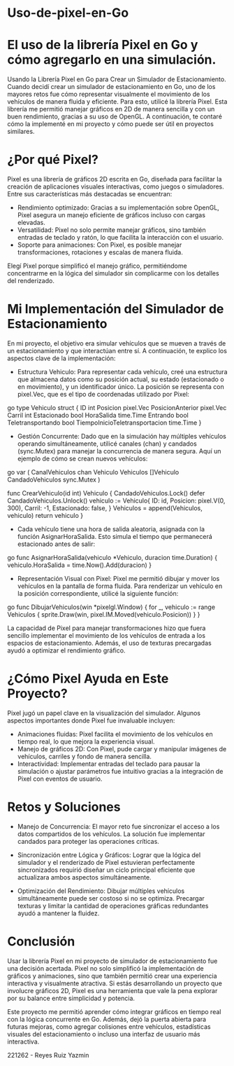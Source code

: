 # Uso-de-pixel-en-Go
# El uso de la librería Pixel en Go y cómo agregarlo en una simulación.

Usando la Librería Pixel en Go para Crear un Simulador de Estacionamiento.
Cuando decidí crear un simulador de estacionamiento en Go, uno de los mayores retos fue cómo representar visualmente el movimiento de los vehículos de manera fluida y eficiente. Para esto, utilicé la librería Pixel. Esta librería me permitió manejar gráficos en 2D de manera sencilla y con un buen rendimiento, gracias a su uso de OpenGL. A continuación, te contaré cómo la implementé en mi proyecto y cómo puede ser útil en proyectos similares.

# ¿Por qué Pixel?
Pixel es una librería de gráficos 2D escrita en Go, diseñada para facilitar la creación de aplicaciones visuales interactivas, como juegos o simuladores. Entre sus características más destacadas se encuentran:

- Rendimiento optimizado: Gracias a su implementación sobre OpenGL, Pixel asegura un manejo eficiente de gráficos incluso con cargas elevadas.
- Versatilidad: Pixel no solo permite manejar gráficos, sino también entradas de teclado y ratón, lo que facilita la interacción con el usuario.
- Soporte para animaciones: Con Pixel, es posible manejar transformaciones, rotaciones y escalas de manera fluida.

Elegí Pixel porque simplificó el manejo gráfico, permitiéndome concentrarme en la lógica del simulador sin complicarme con los detalles del renderizado.

# Mi Implementación del Simulador de Estacionamiento
En mi proyecto, el objetivo era simular vehículos que se mueven a través de un estacionamiento y que interactúan entre sí. A continuación, te explico los aspectos clave de la implementación:

- Estructura Vehiculo:
Para representar cada vehículo, creé una estructura que almacena datos como su posición actual, su estado (estacionado o en movimiento), y un identificador único. La posición se representa con pixel.Vec, que es el tipo de coordenadas utilizado por Pixel:

go
type Vehiculo struct {
    ID                          int
    Posicion                    pixel.Vec
    PosicionAnterior            pixel.Vec
    Carril                      int
    Estacionado                 bool
    HoraSalida                  time.Time
    Entrando                    bool
    Teletransportando           bool
    TiempoInicioTeletransportacion time.Time
}

- Gestión Concurrente:
Dado que en la simulación hay múltiples vehículos operando simultáneamente, utilicé canales (chan) y candados (sync.Mutex) para manejar la concurrencia de manera segura. Aquí un ejemplo de cómo se crean nuevos vehículos:

go
var (
    CanalVehiculos  chan Vehiculo
    Vehiculos       []Vehiculo
    CandadoVehiculos sync.Mutex
)

func CrearVehiculo(id int) Vehiculo {
    CandadoVehiculos.Lock()
    defer CandadoVehiculos.Unlock()
    vehiculo := Vehiculo{
        ID:           id,
        Posicion:     pixel.V(0, 300),
        Carril:       -1,
        Estacionado:  false,
    }
    Vehiculos = append(Vehiculos, vehiculo)
    return vehiculo
}

- Cada vehículo tiene una hora de salida aleatoria, asignada con la función AsignarHoraSalida. Esto simula el tiempo que permanecerá estacionado antes de salir:

go
func AsignarHoraSalida(vehiculo *Vehiculo, duracion time.Duration) {
    vehiculo.HoraSalida = time.Now().Add(duracion)
}

- Representación Visual con Pixel:
Pixel me permitió dibujar y mover los vehículos en la pantalla de forma fluida. Para renderizar un vehículo en la posición correspondiente, utilicé la siguiente función:

go
func DibujarVehiculos(win *pixelgl.Window) {
    for _, vehiculo := range Vehiculos {
        sprite.Draw(win, pixel.IM.Moved(vehiculo.Posicion))
    }
}

La capacidad de Pixel para manejar transformaciones hizo que fuera sencillo implementar el movimiento de los vehículos de entrada a los espacios de estacionamiento. Además, el uso de texturas precargadas ayudó a optimizar el rendimiento gráfico.


# ¿Cómo Pixel Ayuda en Este Proyecto?

Pixel jugó un papel clave en la visualización del simulador. Algunos aspectos importantes donde Pixel fue invaluable incluyen:

- Animaciones fluidas: Pixel facilita el movimiento de los vehículos en tiempo real, lo que mejora la experiencia visual.
- Manejo de gráficos 2D: Con Pixel, pude cargar y manipular imágenes de vehículos, carriles y fondo de manera sencilla.
- Interactividad: Implementar entradas del teclado para pausar la simulación o ajustar parámetros fue intuitivo gracias a la integración de Pixel con eventos de usuario.

# Retos y Soluciones

- Manejo de Concurrencia:
El mayor reto fue sincronizar el acceso a los datos compartidos de los vehículos. La solución fue implementar candados para proteger las operaciones críticas.

- Sincronización entre Lógica y Gráficos:
Lograr que la lógica del simulador y el renderizado de Pixel estuvieran perfectamente sincronizados requirió diseñar un ciclo principal eficiente que actualizara ambos aspectos simultáneamente.

- Optimización del Rendimiento:
Dibujar múltiples vehículos simultáneamente puede ser costoso si no se optimiza. Precargar texturas y limitar la cantidad de operaciones gráficas redundantes ayudó a mantener la fluidez.

# Conclusión
Usar la librería Pixel en mi proyecto de simulador de estacionamiento fue una decisión acertada. Pixel no solo simplificó la implementación de gráficos y animaciones, sino que también permitió crear una experiencia interactiva y visualmente atractiva. Si estás desarrollando un proyecto que involucre gráficos 2D, Pixel es una herramienta que vale la pena explorar por su balance entre simplicidad y potencia.

Este proyecto me permitió aprender cómo integrar gráficos en tiempo real con la lógica concurrente en Go. Además, dejó la puerta abierta para futuras mejoras, como agregar colisiones entre vehículos, estadísticas visuales del estacionamiento o incluso una interfaz de usuario más interactiva.


221262 - Reyes Ruiz Yazmin
